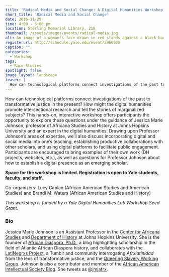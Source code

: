 ```yaml
---
title: 'Radical Media and Social Change: A Digital Humanities Workshop'
short_title: 'Radical Media and Social Change'
date: 2016-11-29
time: 4:00 - 6:00 pm
location: Sterling Memorial Library, 218
thumbnail: /assets/images/events/radical-media.jpg
alt: An image of a woman's face drawn in red stands against a black background. The woman is wearing a white necklace and her eyes, mouth, and nose are drawn with red splotches. The words Confessions of a Sable Fan Gyrl are written across the top and reserved on the bottom of the image.
registerurl: http://schedule.yale.edu/event/2966935
caption: ""
categories:
  - Workshop
tags:
  - Race Studies
spotlight: false
image_layout: landscape
teaser: |
  How can technological platforms connect investigations of the past to transformative justice in the present? How might the digital humanities promote intersectional research and tell the stories of marginalized subjects?
---
```

How can technological platforms connect investigations of the past to transformative justice in the present? How might the digital humanities promote intersectional research and tell the stories of marginalized subjects? This hands-on, interactive workshop offers participants the opportunity to explore these questions under the guidance of Jessica Marie Johnson, professor of Africana Studies and History at Johns Hopkins University and an expert in the digital humanities. Drawing upon Professor Johnson’s areas of expertise, we’ll also discuss incorporating digital and social media into one’s teaching, establishing productive collaborations with other scholars, and using digital platforms to facilitate public engagement. Participants are encouraged to bring examples of their own work (DH projects, websites, etc.), as well as questions for Professor Johnson about how to establish a digital presence as an emerging scholar.

**Space for the workshop is limited. Registration is open to Yale students, faculty, and staff.**

Co-organizers: Lucy Caplan (African American Studies and American Studies) and Brandi M. Waters (African American Studies and History)

*This workshop is funded by a Yale Digital Humanities Lab Workshop Seed Grant.*

### Bio
Jessica Marie Johnson is an Assistant Professor in the <a href='http://krieger.jhu.edu/africana' target='_blank'>Center for Africana Studies</a> and <a href='http://history.jhu.edu/' target='_blank'>Department of History</a> at Johns Hopkins University. She is the founder of <a href='http://africandiasporaphd.com/' target='_blank'>African Diaspora, Ph.D.</a>, a blog highlighting scholarship in the field of Atlantic African Diaspora history, and collaborates with the <a href='http://lati-negros.tumblr.com/' target='_blank'>LatiNegrxs Project</a>, a Tumblr and community interrogating *Afrxlatinidad* from the lens of transformative justice, and the <a href='http://qswg.tumblr.com/' target='_blank'>Queering Slavery Working Group</a>. Johnson is also a contributor and member of the <a href='http://aaihs.org/author/jmjohnson/' target='_blank'>African American Intellectual Society Blog</a>. She tweets as <a href='https://twitter.com/jmjafrx' target='_blank'>@jmjafrx</a>.
